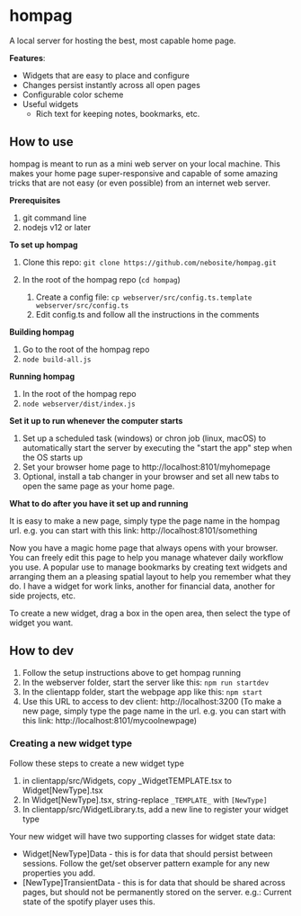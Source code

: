 # hompag

A local server for hosting the best, most capable home page.

**Features**:

* Widgets that are easy to place and configure
* Changes persist instantly across all open pages
* Configurable color scheme
* Useful widgets
  * Rich text for keeping notes, bookmarks, etc.  

## **How to use**

hompag is meant to run as a mini web server on your local machine.  This makes your home page super-responsive and capable of some amazing tricks that are not easy (or even possible) from an internet web server.   

**Prerequisites**

1. git command line
2. nodejs v12 or later

**To set up hompag**

1. Clone this repo:  `git clone https://github.com/nebosite/hompag.git`

3. In the root of the hompag repo (`cd hompag`)
   1. Create a config file:  `cp webserver/src/config.ts.template webserver/src/config.ts`
   2. Edit config.ts and follow all the instructions in the comments

**Building hompag**

1. Go to the root of the hompag repo
2. `node build-all.js`

**Running hompag**

1. In the root of the hompag repo
2. `node webserver/dist/index.js`

**Set it up to run whenever the computer starts**

1. Set up a scheduled task (windows) or chron job (linux, macOS) to automatically start the server by executing the "start the app" step when the OS starts up
2. Set your browser home page to http://localhost:8101/myhomepage
3. Optional, install a tab changer in your browser and set all new tabs to open the same page as your home page. 

**What to do after you have it set up and running**

It is easy to make a new page, simply type the page name in the hompag url.  e.g. you can start with this link:  http://localhost:8101/something

Now you have a magic home page that always opens with your browser.  You can freely edit this page to help you manage whatever daily workflow you use.   A popular use to manage bookmarks by creating text widgets and arranging them an a pleasing spatial layout to help you remember what they do.   I have a widget for work links, another for financial data, another for side projects, etc.   

To create a new widget, drag a box in the open area, then select the type of widget you want.  



## **How to dev**

1. Follow the setup instructions above to get hompag running
3. In the webserver folder, start the server like this:  `npm run startdev`
3. In the clientapp folder, start the webpage app like this:  `npm start`
4. Use this URL to access to dev client:   http://localhost:3200  (To make a new page, simply type the page name in the url.  e.g. you can start with this link:  http://localhost:8101/mycoolnewpage)

### Creating a new widget type

Follow these steps to create a new widget type

1. in clientapp/src/Widgets, copy _WidgetTEMPLATE.tsx to Widget[NewType].tsx
2. In Widget[NewType].tsx, string-replace `_TEMPLATE_` with `[NewType]`
3. In clientapp/src/WidgetLibrary.ts, add a new line to register your widget type

Your new widget will have two supporting classes for widget state data:

* Widget[NewType]Data - this is for data that should persist between sessions.  Follow the get/set observer pattern example for any new properties you add.   
* [NewType]TransientData - this is for data that should be shared across pages, but should not be permanently stored on the server.   e.g.: Current state of the spotify player uses this. 




